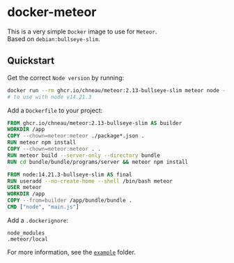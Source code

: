 # docker-meteor

This is a very simple `Docker` image to use for `Meteor`.  
Based on `debian:bullseye-slim`.

## Quickstart

Get the correct `Node version` by running:

```bash
docker run --rm ghcr.io/chneau/meteor:2.13-bullseye-slim meteor node --version
# to use with node v14.21.3
```

Add a `Dockerfile` to your project:

```Dockerfile
FROM ghcr.io/chneau/meteor:2.13-bullseye-slim AS builder
WORKDIR /app
COPY --chown=meteor:meteor ./package*.json .
RUN meteor npm install
COPY --chown=meteor:meteor . .
RUN meteor build --server-only --directory bundle
RUN cd bundle/bundle/programs/server && meteor npm install

FROM node:14.21.3-bullseye-slim AS final
RUN useradd --no-create-home --shell /bin/bash meteor
USER meteor
WORKDIR /app
COPY --from=builder /app/bundle/bundle .
CMD ["node", "main.js"]
```

Add a `.dockerignore`:

```
node_modules
.meteor/local
```

For more information, see the [`example`](https://github.com/chneau/docker-meteor/tree/master/example) folder.
